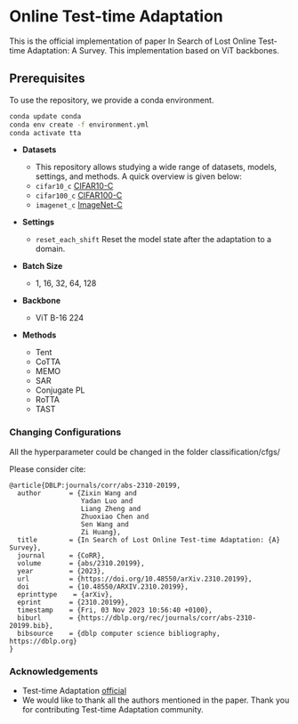 # Online Test-time Adaptation
This is the official implementation of paper In Search of Lost Online Test-time Adaptation: A Survey.
This implementation based on ViT backbones.


## Prerequisites
To use the repository, we provide a conda environment.
```bash
conda update conda
conda env create -f environment.yml
conda activate tta 
```

- **Datasets**
  - This repository allows studying a wide range of datasets, models, settings, and methods. A quick overview is given below:
  - `cifar10_c` [CIFAR10-C](https://zenodo.org/record/2535967#.ZBiI7NDMKUk)
  - `cifar100_c` [CIFAR100-C](https://zenodo.org/record/3555552#.ZBiJA9DMKUk)
  - `imagenet_c` [ImageNet-C](https://zenodo.org/record/2235448#.Yj2RO_co_mF)
  
- **Settings**
  - `reset_each_shift` Reset the model state after the adaptation to a domain.
 
- **Batch Size**
  - 1, 16, 32, 64, 128

- **Backbone**
  - ViT B-16 224
  
  
- **Methods**
  - Tent
  - CoTTA
  - MEMO
  - SAR
  - Conjugate PL
  - RoTTA
  - TAST



### Changing Configurations
All the hyperparameter could be changed in the folder classification/cfgs/


Please consider cite:
```
@article{DBLP:journals/corr/abs-2310-20199,
  author       = {Zixin Wang and
                  Yadan Luo and
                  Liang Zheng and
                  Zhuoxiao Chen and
                  Sen Wang and
                  Zi Huang},
  title        = {In Search of Lost Online Test-time Adaptation: {A} Survey},
  journal      = {CoRR},
  volume       = {abs/2310.20199},
  year         = {2023},
  url          = {https://doi.org/10.48550/arXiv.2310.20199},
  doi          = {10.48550/ARXIV.2310.20199},
  eprinttype    = {arXiv},
  eprint       = {2310.20199},
  timestamp    = {Fri, 03 Nov 2023 10:56:40 +0100},
  biburl       = {https://dblp.org/rec/journals/corr/abs-2310-20199.bib},
  bibsource    = {dblp computer science bibliography, https://dblp.org}
}
```

### Acknowledgements
+ Test-time Adaptation [official](https://github.com/mariodoebler/test-time-adaptation)
+ We would like to thank all the authors mentioned in the paper. Thank you for contributing Test-time Adaptation community.